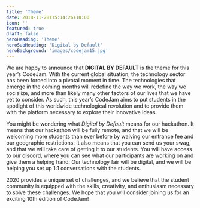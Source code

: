```yaml
---
title: 'Theme'
date: 2018-11-28T15:14:26+10:00
icon: ''
featured: true
draft: false
heroHeading: 'Theme'
heroSubHeading: 'Digital by Default'
heroBackground: 'images/codejam15.jpg'
---
```


We are happy to announce that **DIGITAL BY DEFAULT** is the theme for this year’s CodeJam. With the current global situation, the technology sector has been forced into a pivotal moment in time. The technologies that emerge in the coming months will redefine the way we work, the way we socialize, and more than likely many other factors of our lives that we have yet to consider. As such, this year’s CodeJam aims to put students in the spotlight of this worldwide technological revolution and to provide them with the platform necessary to explore their innovative ideas.

You might be wondering what _Digital by Default_ means for our hackathon. It means that our hackathon will be fully remote, and that we will be welcoming more students than ever before by waiving our entrance fee and our geographic restrictions. It also means that you can send us your swag, and that we will take care of getting it to our students. You will have access to our discord, where you can see what our participants are working on and give them a helping hand. Our technology fair will be digital, and we will be helping you set up 1:1 conversations with the students.

2020 provides a unique set of challenges, and we believe that the student community is equipped with the skills, creativity, and enthusiasm necessary to solve these challenges. We hope that you will consider joining us for an exciting 10th edition of CodeJam!
